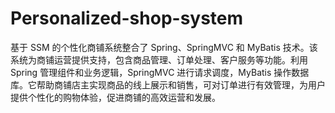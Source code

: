 # Personalized-shop-system
基于 SSM 的个性化商铺系统整合了 Spring、SpringMVC 和 MyBatis 技术。该系统为商铺运营提供支持，包含商品管理、订单处理、客户服务等功能。利用 Spring 管理组件和业务逻辑，SpringMVC 进行请求调度，MyBatis 操作数据库。它帮助商铺店主实现商品的线上展示和销售，可对订单进行有效管理，为用户提供个性化的购物体验，促进商铺的高效运营和发展。
